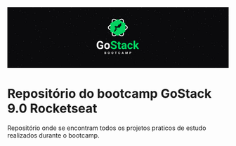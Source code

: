 <img src="/docs/cover.jpg" alt="Bootcamp GoStack 9.0"/>

# Repositório do bootcamp GoStack 9.0 Rocketseat

Repositório onde se encontram todos os projetos praticos de estudo realizados durante o bootcamp.